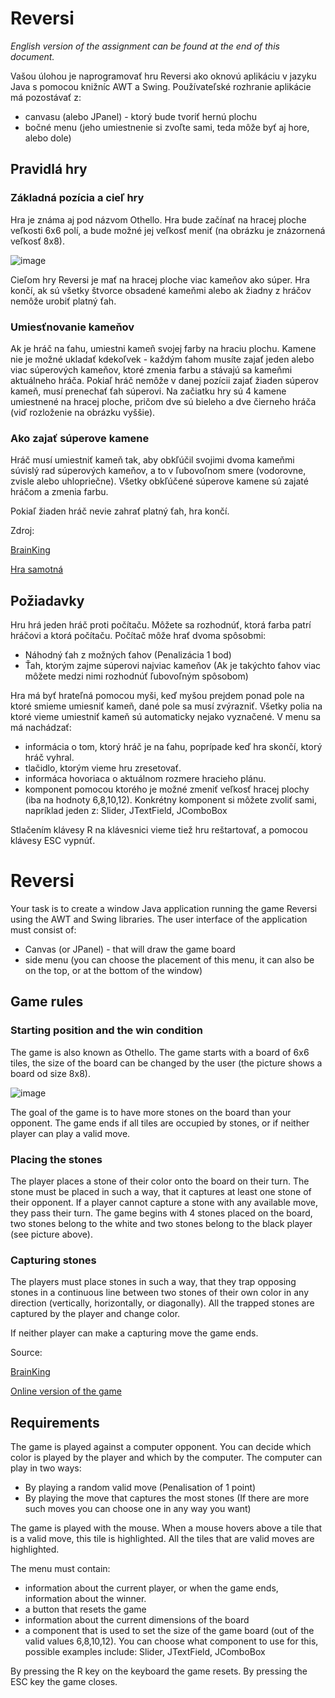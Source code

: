 # Reversi

_English version of the assignment can be found at the end of this document._

Vašou úlohou je naprogramovať hru Reversi ako oknovú aplikáciu v jazyku Java s pomocou knižníc AWT a Swing. Používateľské rozhranie aplikácie má pozostávať z:

* canvasu (alebo JPanel) - ktorý bude tvoriť hernú plochu
* bočné menu (jeho umiestnenie si zvoľte sami, teda môže byť aj hore, alebo dole)
## Pravidlá hry
### Základná pozícia a cieľ hry

Hra je známa aj pod názvom Othello. Hra bude začínať na hracej ploche veľkosti 6x6 polí, a bude možné jej veľkosť meniť (na obrázku je znázornená veľkosť 8x8).

![image](images/reversi.png)

Cieľom hry Reversi je mať na hracej ploche viac kameňov ako súper. Hra končí, ak sú všetky štvorce obsadené kameňmi alebo ak žiadny z hráčov nemôže urobiť platný ťah.

### Umiesťnovanie kameňov
Ak je hráč na ťahu, umiestni kameň svojej farby na hraciu plochu. Kamene nie je možné ukladať kdekoľvek - každým ťahom musíte zajať jeden alebo viac súperových kameňov, ktoré zmenia farbu a stávajú sa kameňmi aktuálneho hráča. Pokiaľ hráč nemôže v danej pozícii zajať žiaden súperov kameň, musí prenechať ťah súperovi.
Na začiatku hry sú 4 kamene umiestnené na hracej ploche, pričom dve sú bieleho a dve čierneho hráča (viď rozloženie na obrázku vyššie).

### Ako zajať súperove kamene
Hráč musí umiestniť kameň tak, aby obkľúčil svojimi dvoma kameňmi súvislý rad súperových kameňov, a to v ľubovoľnom smere (vodorovne, zvisle alebo uhlopriečne).
Všetky obkľúčené súperove kamene sú zajaté hráčom a zmenia farbu.

Pokiaľ žiaden hráč nevie zahrať platný ťah, hra končí.

Zdroj:

[BrainKing](https://brainking.com/sk/GameRules?tp=9)

[Hra samotná](https://cardgames.io/reversi/)
## Požiadavky
Hru hrá jeden hráč proti počítaču. Môžete sa rozhodnúť, ktorá farba patrí hráčovi a ktorá počítaču. Počítač môže hrať dvoma spôsobmi:

* Náhodný ťah z možných ťahov (Penalizácia 1 bod)
* Ťah, ktorým zajme súperovi najviac kameňov (Ak je takýchto ťahov viac môžete medzi nimi rozhodnúť ľubovoľným spôsobom)

Hra má byť hrateľná pomocou myši, keď myšou prejdem ponad pole na ktoré smieme umiesniť kameň, dané pole sa musí zvýrazniť. Všetky polia na ktoré vieme umiestniť kameň sú automaticky nejako vyznačené.
V menu sa má nachádzať:
* informácia o tom, ktorý hráč je na ťahu, poprípade keď hra skončí, ktorý hráč vyhral.
* tlačidlo, ktorým vieme hru zresetovať.
* informáca hovoriaca o aktuálnom rozmere hracieho plánu.
* komponent pomocou ktorého je možné zmeniť veľkosť hracej plochy (iba na hodnoty 6,8,10,12). Konkrétny komponent si môžete zvoliť sami, napríklad jeden z: Slider, JTextField, JComboBox

Stlačením klávesy R na klávesnici vieme tiež hru reštartovať, a pomocou klávesy ESC vypnúť.




# Reversi

Your task is to create a window Java application running the game Reversi using the AWT and Swing libraries. The user interface of the application must consist of:

* Canvas (or JPanel) - that will draw the game board
* side menu (you can choose the placement of this menu, it can also be on the top, or at the bottom of the window)

## Game rules
### Starting position and the win condition

The game is also known as Othello. The game starts with a board of 6x6 tiles, the size of the board can be changed by the user (the picture shows a board od size 8x8).

![image](images/reversi.png)

The goal of the game is to have more stones on the board than your opponent. The game ends if all tiles are occupied by stones, or if neither player can play a valid move.

### Placing the stones
The player places a stone of their color onto the board on their turn. The stone must be placed in such a way, that it captures at least one stone of their opponent. If a player cannot capture a stone with any available move, they pass their turn.
The game begins with 4 stones placed on the board, two stones belong to the white and two stones belong to the black player (see picture above).

### Capturing stones
The players must place stones in such a way, that they trap opposing stones in a continuous line between two stones of their own color in any direction (vertically, horizontally, or diagonally).
All the trapped stones are captured by the player and change color.

If neither player can make a capturing move the game ends.

Source:

[BrainKing](https://brainking.com/en/GameRules?tp=9)

[Online version of the game](https://cardgames.io/reversi/)
## Requirements
The game is played against a computer opponent. You can decide which color is played by the player and which by the computer. The computer can play in two ways:

* By playing a random valid move (Penalisation of 1 point)
* By playing the move that captures the most stones (If there are more such moves you can choose one in any way you want)

The game is played with the mouse. When a mouse hovers above a tile that is a valid move, this tile is highlighted. All the tiles that are valid moves are highlighted.

The menu must contain:
* information about the current player, or when the game ends, information about the winner.
* a button that resets the game
* information about the current dimensions of the board
* a component that is used to set the size of the game board (out of the valid values 6,8,10,12). You can choose what component to use for this, possible examples include: Slider, JTextField, JComboBox

By pressing the R key on the keyboard the game resets. By pressing the ESC key the game closes.
